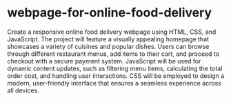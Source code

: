 # webpage-for-online-food-delivery
Create a responsive online food delivery webpage using HTML, CSS, and JavaScript. The project will feature a visually appealing homepage that showcases a variety of cuisines and popular dishes. Users can browse through different restaurant menus, add items to their cart, and proceed to checkout with a secure payment system. JavaScript will be used for dynamic content updates, such as filtering menu items, calculating the total order cost, and handling user interactions. CSS will be employed to design a modern, user-friendly interface that ensures a seamless experience across all devices.
